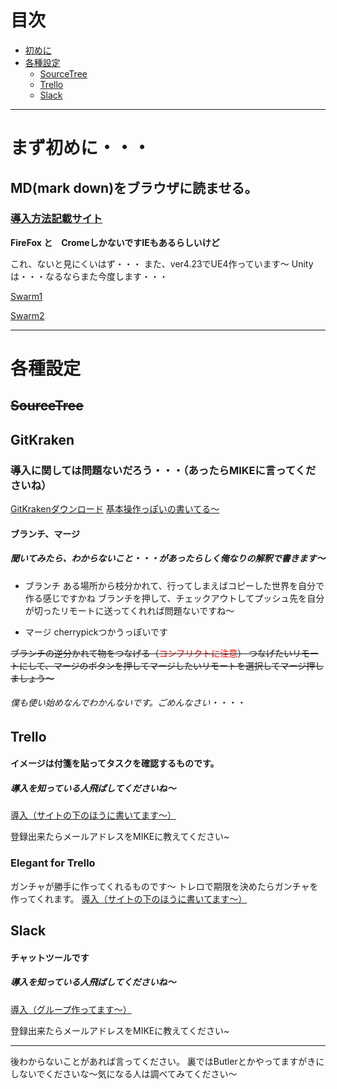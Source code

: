 
# 目次
- [初めに](#まず初めに・・・)
- [各種設定](#各種設定)
    - [SourceTree](#SourceTree)
    - [Trello](#Trello)
    - [Slack](#Slack)
***




# まず初めに・・・
## MD(mark down)をブラウザに読ませる。
### [導入方法記載サイト](https://qiita.com/SUZUKI_Masaya/items/6476dbbcb3e369640c78) 
**FireFox と　CromeしかないですIEもあるらしいけど**

これ、ないと見にくいはず・・・
また、ver4.23でUE4作っています～
Unityは・・・なるならまた今度します・・・

[Swarm1](https://docs.unrealengine.com/ja/Engine/Rendering/LightingAndShadows/Lightmass/UnrealSwarmOverview/index.html)

[Swarm2](http://unrealengine.hatenablog.com/entry/2017/07/08/213000)

***
# 各種設定
## ~~SourceTree~~
## GitKraken
### 導入に関しては問題ないだろう・・・（あったらMIKEに言ってくださいね）
[GitKrakenダウンロード](https://www.gitkraken.com/download)
[基本操作っぽいの書いてる～](https://www.casleyconsulting.co.jp/blog/engineer/262/)
#### ブランチ、マージ
##### 聞いてみたら、わからないこと・・・があったらしく俺なりの解釈で書きます～


* ブランチ
ある場所から枝分かれて、行ってしまえばコピーした世界を自分で作る感じですかね
ブランチを押して、チェックアウトしてプッシュ先を自分が切ったリモートに送ってくれれば問題ないですね～

* マージ
cherrypickつかうっぽいです

~~ブランチの逆分かれて物をつなげる（<font color="Red">コンフリクトに注意</font>）
つなげたいリモートにして、マージのボタンを押してマージしたいリモートを選択してマージ押しましょう～~~

###### 僕も使い始めなんでわかんないです。ごめんなさい・・・・

## Trello
#### イメージは付箋を貼ってタスクを確認するものです。
##### 導入を知っている人飛ばしてくださいね～
[導入（サイトの下のほうに書いてます～）](https://seleck.cc/610)

登録出来たらメールアドレスをMIKEに教えてください~

### Elegant for Trello
ガンチャが勝手に作ってくれるものです～
トレロで期限を決めたらガンチャを作ってくれます。
[導入（サイトの下のほうに書いてます～）](https://seleck.cc/621)


## Slack
#### チャットツールです
##### 導入を知っている人飛ばしてくださいね～
[導入（グループ作ってます～）](https://qiita.com/hhyuga201515/items/d072b886dd914d4a2a4a)

登録出来たらメールアドレスをMIKEに教えてください~


---
後わからないことがあれば言ってください。
裏ではButlerとかやってますがきにしないでくださいな～気になる人は調べてみてください～
